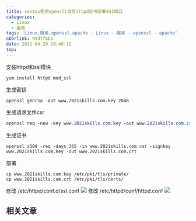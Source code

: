 ```yaml
---
title: centos使用opensll自签httpd证书部署443端口
categories:
  - Linux
  - 服务
tags: 'Linux,服务,openssl,apache - Linux - 服务 - openssl - apache'
abbrlink: 99d7f6b5
date: 2021-04-29 20:40:12
top:
---
```


安装httpd和ssl模块

``` nginx
yum install httpd mod_ssl
```
生成密钥

``` lsl
openssl genrsa -out www.2021skills.com.key 2048
```

生成请求文件csr

``` css
openssl req -new -key www.2021skills.com.key -out www.2021skills.com.csr
```

生成证书

``` stylus
openssl x509 -req -days 365 -in www.2021skills.com.csr -signkey www.2021skills.com.key -out www.2021skills.com.crt
```
部署

``` stylus
cp www.2021skills.com.key /etc/pki/tls/private/
cp www.2021skills.com.crt /etc/pki/tls/certs/
```

修改 /etc/httpd/conf.d/ssl.conf
![](https://storage.freecplus.top/images/2021/20210430100926.png)
修改 /etc/httpd/conf/httpd.conf 
![](https://storage.freecplus.top/images/2021/20210430101048.png)

## 相关文章
